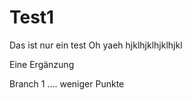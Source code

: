 # Test1
Das ist nur ein test
Oh yaeh
                      hjklhjklhjklhjkl

Eine Ergänzung

Branch 1  ....  weniger Punkte
 
